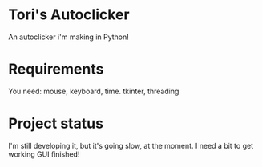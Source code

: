 # Tori's Autoclicker
An autoclicker i'm making in Python!
# Requirements
You need: mouse, keyboard, time. tkinter, threading
# Project status
I'm still developing it, but it's going slow, at the moment. I need a bit to get working GUI finished!
